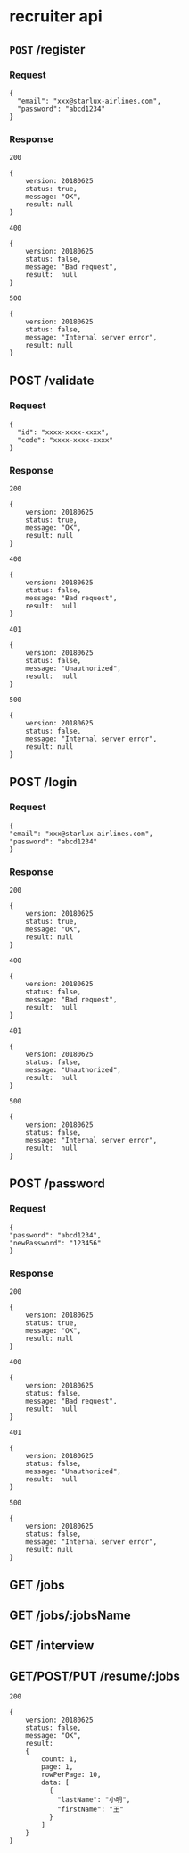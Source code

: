 # recruiter api

## `POST` /register

### Request

```
{
  "email": "xxx@starlux-airlines.com",
  "password": "abcd1234"
}
```

### Response

`200`

```
{
    version: 20180625
    status: true,
    message: "OK",
    result: null
}
```

`400`

```
{
    version: 20180625
    status: false,
    message: "Bad request",
    result:  null
}
```

`500`

```
{
    version: 20180625
    status: false,
    message: "Internal server error",
    result: null
}
```

## POST /validate

### Request

```
{
  "id": "xxxx-xxxx-xxxx",
  "code": "xxxx-xxxx-xxxx"
}
```

### Response

`200`

```
{
    version: 20180625
    status: true,
    message: "OK",
    result: null
}
```

`400`

```
{
    version: 20180625
    status: false,
    message: "Bad request",
    result:  null
}
```

`401`

```
{
    version: 20180625
    status: false,
    message: "Unauthorized",
    result:  null
}
```

`500`

```
{
    version: 20180625
    status: false,
    message: "Internal server error",
    result: null
}
```

## POST /login

### Request

```
{
"email": "xxx@starlux-airlines.com",
"password": "abcd1234"
}
```

### Response

`200`

```
{
    version: 20180625
    status: true,
    message: "OK",
    result: null
}
```

`400`

```
{
    version: 20180625
    status: false,
    message: "Bad request",
    result:  null
}
```

`401`

```
{
    version: 20180625
    status: false,
    message: "Unauthorized",
    result:  null
}
```

`500`

```
{
    version: 20180625
    status: false,
    message: "Internal server error",
    result:  null
}
```

## POST /password

### Request

```
{
"password": "abcd1234",
"newPassword": "123456"
}
```

### Response

`200`

```
{
    version: 20180625
    status: true,
    message: "OK",
    result: null
}
```

`400`

```
{
    version: 20180625
    status: false,
    message: "Bad request",
    result:  null
}
```

`401`

```
{
    version: 20180625
    status: false,
    message: "Unauthorized",
    result:  null
}
```

`500`

```
{
    version: 20180625
    status: false,
    message: "Internal server error",
    result: null
}
```

## GET /jobs

## GET /jobs/:jobsName

## GET /interview

## GET/POST/PUT /resume/:jobs

`200`

```
{
    version: 20180625
    status: false,
    message: "OK",
    result:
    {
        count: 1,
        page: 1,
        rowPerPage: 10,
        data: [
          {
            "lastName": "小明",
            "firstName": "王"
          }
        ]
    }
}
```
